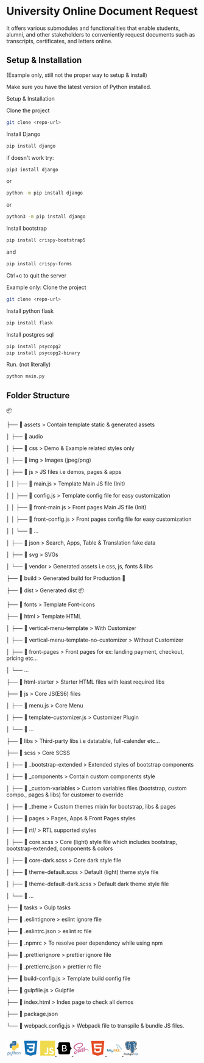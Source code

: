 # University Online Document Request
It offers various submodules and functionalities that enable students, alumni, and other stakeholders to conveniently request documents such as transcripts, certificates, and letters online.

## Setup & Installation
(Example only, still not the proper way to setup & install)

Make sure you have the latest version of Python installed.

Setup & Installation

Clone the project
```bash
git clone <repo-url>
```

Install Django
```bash
pip install django
```

if doesn't work try:
```bash
pip3 install django
```
or
```bash
python -m pip install django
```
or 
```bash
python3 -m pip install django
```

Install bootstrap
```bash
pip install crispy-bootstrap5
```
and
```bash
pip install crispy-forms
```

Ctrl+c to quit the server
 

Example only:
Clone the project
```bash
git clone <repo-url>
```

Install python flask

```bash
pip install flask
```
Install postgres sql

```bash
pip install psycopg2
pip install psycopg2-binary
```

Run. (not literally)

```bash
python main.py
```
 
## Folder Structure
📦

├── 📂 assets                                       > Contain template static & generated assets

│   ├── 📂 audio

│   ├── 📂 css                                      > Demo & Example related styles only

│   ├── 📂 img                                      > Images (jpeg/png)

│   ├── 📂 js                                       > JS files i.e demos, pages & apps

│   │   ├── 📄 main.js                                > Template Main JS file (Init)

│   │   ├── 📄 config.js                              > Template config file for easy customization

│   │   ├── 📄 front-main.js                          > Front pages Main JS file (Init)

│   │   ├── 📄 front-config.js                        > Front pages config file for easy customization

│   │   └── 📄 ...

│   ├── 📂 json                                     > Search, Apps, Table & Translation fake data

│   ├── 📂 svg                                      > SVGs

│   └── 📂 vendor                                   > Generated assets i.e css, js, fonts & libs

├── 📂 build                                      > Generated build for Production 🚀

├── 📂 dist                                       > Generated dist 📦

├── 📂 fonts                                      > Template Font-icons

├── 📂 html                                       > Template HTML

│   ├── 📂 vertical-menu-template                   > With Customizer

│   ├── 📂 vertical-menu-template-no-customizer     > Without Customizer

│   ├── 📂 front-pages                              > Front pages for ex: landing payment, checkout, pricing etc...

│   └── ...

├── 📂 html-starter                               > Starter HTML files with least required libs

├── 📂 js                                         > Core JS(ES6) files

│   ├── 📄 menu.js                                  > Core Menu

│   ├── 📄 template-customizer.js                   > Customizer Plugin

│   └── 📄 ...

├── 📂 libs                                       > Third-party libs i.e datatable, full-calender etc...

├── 📂 scss                                       > Core SCSS

│   ├── 📂 _bootstrap-extended                      > Extended styles of bootstrap components

│   ├── 📂 _components                              > Contain custom components style

│   ├── 📂 _custom-variables                        > Custom variables files (bootstrap, custom compo., pages & libs) for customer to override

│   ├── 📂 _theme                                   > Custom themes mixin for bootstrap, libs & pages

│   ├── 📂 pages                                    > Pages, Apps & Front Pages styles

│   ├── 📂 rtl/                                     > RTL supported styles

│   ├── 📄 core.scss                                > Core (light) style file which includes bootstrap, bootstrap-extended, components & colors

│   ├── 📄 core-dark.scss                           > Core dark style file

│   ├── 📄 theme-default.scss                       > Default (light) theme style file

│   ├── 📄 theme-default-dark.scss                  > Default dark theme style file

│   └── 📄 ...

├── 📂 tasks                                      > Gulp tasks

├── 📄 .eslintignore                              > eslint ignore file

├── 📄 .eslintrc.json                             > eslint rc file

├── 📄 .npmrc                                     > To resolve peer dependency while using npm

├── 📄 .prettierignore                            > prettier ignore file

├── 📄 .prettierrc.json                           > prettier rc file

├── 📄 build-config.js                            > Template build config file

├── 📄 gulpfile.js                                > Gulpfile

├── 📄 index.html                                 > Index page to check all demos

├── 📄 package.json

└── 📄 webpack.config.js                          > Webpack file to transpile & bundle JS files.

<br />
<a href="https://www.w3.org/html/" target="_blank" rel="noreferrer"> <img src="https://raw.githubusercontent.com/devicons/devicon/1119b9f84c0290e0f0b38982099a2bd027a48bf1/icons/python/python-original-wordmark.svg" alt="python" width="40" height="40"/></a>
<a href="https://www.w3schools.com/css/" target="_blank" rel="noreferrer"> <img src="https://raw.githubusercontent.com/devicons/devicon/master/icons/css3/css3-plain.svg" alt="css3" width="40" height="40"/></a>
<a href="https://developer.mozilla.org/en-US/docs/Web/JavaScript" target="_blank" rel="noreferrer"> <img src="https://raw.githubusercontent.com/devicons/devicon/master/icons/javascript/javascript-plain.svg" alt="javascript" width="40" height="40"/> </a>
<a href="https://getbootstrap.com" target="_blank" rel="noreferrer"> <img src="https://raw.githubusercontent.com/devicons/devicon/master/icons/bootstrap/bootstrap-plain.svg" alt="bootstrap" width="40" height="40"/> </a>
<a href="https://sass-lang.com" target="_blank" rel="noreferrer"> <img src="https://raw.githubusercontent.com/devicons/devicon/master/icons/sass/sass-original.svg" alt="sass" width="40" height="40"/></a>
<a href="https://codeigniter.com/" target="_blank" rel="noreferrer"> <img src="https://raw.githubusercontent.com/devicons/devicon/master/icons/html5/html5-plain.svg" alt="html5" width="40" height="40"/> </a>
<a href="https://codeigniter.com/" target="_blank" rel="noreferrer"> <img src="https://raw.githubusercontent.com/devicons/devicon/1119b9f84c0290e0f0b38982099a2bd027a48bf1/icons/mysql/mysql-original-wordmark.svg" alt="mysql" width="40" height="40"/> </a>
<a href="https://codeigniter.com/" target="_blank" rel="noreferrer"> <img src="https://raw.githubusercontent.com/devicons/devicon/1119b9f84c0290e0f0b38982099a2bd027a48bf1/icons/postgresql/postgresql-original-wordmark.svg" alt="Postgresql" width="40" height="40"/> </a>
